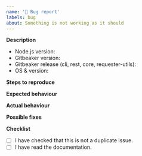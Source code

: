 ```yaml
---
name: '🐞 Bug report'
labels: bug
about: Something is not working as it should
---
```


**Description**

- Node.js version:
- Gitbeaker version:
- Gitbeaker release (cli, rest, core, requester-utils):
- OS & version:

<!-- *(Brief description of your issue here)*

(Paste any relevant logs - please use code blocks (```) to format console output,
logs, and code as it's very hard to read otherwise.) -->

**Steps to reproduce**

<!-- *(Tell us how to reproduce this issue. Please provide a working demo, you can use this template as a base)* -->

**Expected behaviour**

<!-- *(What is supposed to happen?)* -->

**Actual behaviour**

<!-- *(What happens instead?)* -->

**Possible fixes**

<!-- *(Any possible suggestions on how to fix this problem)* -->

**Checklist**

- [ ] I have checked that this is not a duplicate issue.
- [ ] I have read the documentation.
